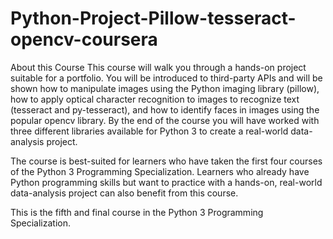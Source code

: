 # Python-Project-Pillow-tesseract-opencv-coursera

About this Course
This course will walk you through a hands-on project suitable for a portfolio. You will be introduced to third-party APIs and will be shown how to manipulate images using the Python imaging library (pillow), how to apply optical character recognition to images to recognize text (tesseract and py-tesseract), and how to identify faces in images using the popular opencv library. By the end of the course you will have worked with three different libraries available for Python 3 to create a real-world data-analysis project.

The course is best-suited for learners who have taken the first four courses of the Python 3 Programming Specialization. Learners who already have Python programming skills but want to practice with a hands-on, real-world data-analysis project can also benefit from this course.

This is the fifth and final course in the Python 3 Programming Specialization.
